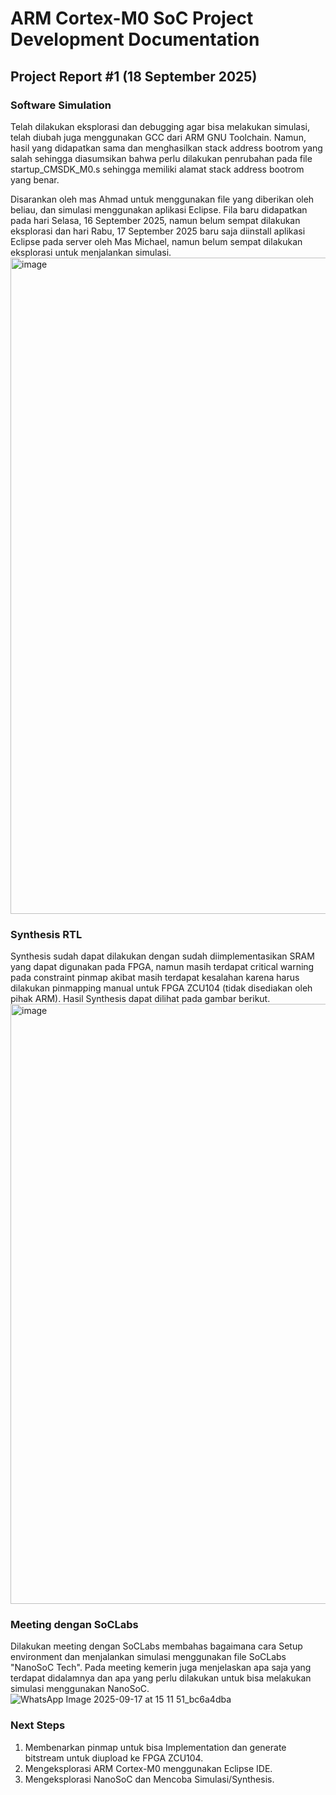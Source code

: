 # ARM Cortex-M0 SoC Project Development Documentation
## Project Report #1 (18 September 2025)
### Software Simulation
Telah dilakukan eksplorasi dan debugging agar bisa melakukan simulasi, telah diubah juga menggunakan GCC dari ARM GNU Toolchain. Namun, hasil yang didapatkan sama dan menghasilkan stack address bootrom yang salah sehingga diasumsikan bahwa perlu dilakukan penrubahan pada file startup_CMSDK_M0.s sehingga memiliki alamat stack address bootrom yang benar.

Disarankan oleh mas Ahmad untuk menggunakan file yang diberikan oleh beliau, dan simulasi menggunakan aplikasi Eclipse. Fila baru didapatkan pada hari Selasa, 16 September 2025, namun belum sempat dilakukan eksplorasi dan hari Rabu, 17 September 2025 baru saja diinstall aplikasi Eclipse pada server oleh Mas Michael, namun belum sempat dilakukan eksplorasi untuk menjalankan simulasi.
<img width="1917" height="1050" alt="image" src="https://github.com/user-attachments/assets/2a801224-9fb4-4387-a54c-a0bafb42bd4f" />

### Synthesis RTL
Synthesis sudah dapat dilakukan dengan sudah diimplementasikan SRAM yang dapat digunakan pada FPGA, namun masih terdapat critical warning pada constraint pinmap akibat masih terdapat kesalahan karena harus dilakukan pinmapping manual untuk FPGA ZCU104 (tidak disediakan oleh pihak ARM). Hasil Synthesis dapat dilihat pada gambar berikut.
<img width="1648" height="960" alt="image" src="https://github.com/user-attachments/assets/8d8fae94-c4be-49df-bcab-af459174ed16" />

### Meeting dengan SoCLabs
Dilakukan meeting dengan SoCLabs membahas bagaimana cara Setup environment dan menjalankan simulasi menggunakan file SoCLabs "NanoSoC Tech". Pada meeting kemerin juga menjelaskan apa saja yang terdapat didalamnya dan apa yang perlu dilakukan untuk bisa melakukan simulasi menggunakan NanoSoC.
![WhatsApp Image 2025-09-17 at 15 11 51_bc6a4dba](https://github.com/user-attachments/assets/ffe40110-2511-4a0e-a327-c133efd97722)


### Next Steps
1. Membenarkan pinmap untuk bisa Implementation dan generate bitstream untuk diupload ke FPGA ZCU104.
2. Mengeksplorasi ARM Cortex-M0 menggunakan Eclipse IDE.
3. Mengeksplorasi NanoSoC dan Mencoba Simulasi/Synthesis.
